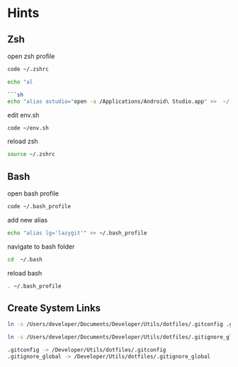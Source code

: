 # Hints

## Zsh

open zsh profile

```sh
code ~/.zshrc
```

```sh
echo "al

```sh
echo "alias astudio="open -a /Applications/Android\ Studio.app" >>  ~/.zshrc
```

edit env.sh

```zsh
code ~/env.sh
```

reload zsh

```zsh
source ~/.zshrc
```

## Bash

open bash profile

```sh
code ~/.bash_profile
```

add new alias

```sh
echo "alias lg='lazygit'" >> ~/.bash_profile
```

navigate to bash folder

```sh
cd  ~/.bash
```

reload bash

```sh
. ~/.bash_profile
```

## Create System Links

```sh
ln -s /Users/developer/Documents/Developer/Utils/dotfiles/.gitconfig .gitconfig

ln -s /Users/developer/Documents/Developer/Utils/dotfiles/.gitignore_global .gitignore_global
```

```sh
.gitconfig -> /Developer/Utils/dotfiles/.gitconfig
.gitignore_global -> /Developer/Utils/dotfiles/.gitignore_global
```
